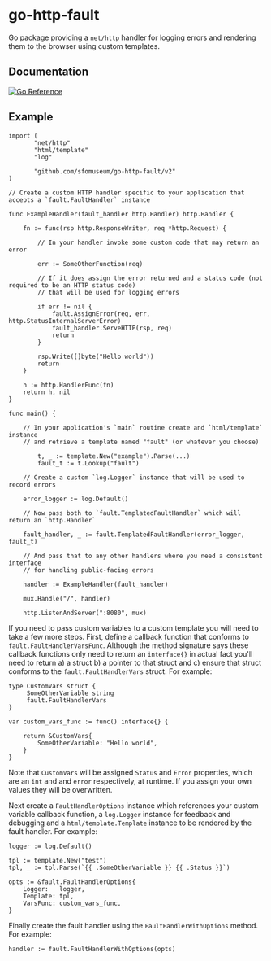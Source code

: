 # go-http-fault

Go package providing a `net/http` handler for logging errors and rendering them to the browser using custom templates.

## Documentation

[![Go Reference](https://pkg.go.dev/badge/github.com/sfomuseum/go-http-fault.svg)](https://pkg.go.dev/github.com/sfomuseum/go-http-fault)

## Example

```
import (
       "net/http"
       "html/template"
       "log"

       "github.com/sfomuseum/go-http-fault/v2"
)

// Create a custom HTTP handler specific to your application that accepts a `fault.FaultHandler` instance

func ExampleHandler(fault_handler http.Handler) http.Handler {

	fn := func(rsp http.ResponseWriter, req *http.Request) {

		// In your handler invoke some custom code that may return an error
		
		err := SomeOtherFunction(req)

		// If it does assign the error returned and a status code (not required to be an HTTP status code)
		// that will be used for logging errors
		
		if err != nil {
			fault.AssignError(req, err, http.StatusInternalServerError)
			fault_handler.ServeHTTP(rsp, req)
			return
		}

		rsp.Write([]byte("Hello world"))
		return
	}

	h := http.HandlerFunc(fn)
	return h, nil
}

func main() {

	// In your application's `main` routine create and `html/template` instance
	// and retrieve a template named "fault" (or whatever you choose)
	
     	t, _ := template.New("example").Parse(...)
        fault_t := t.Lookup("fault")

	// Create a custom `log.Logger` instance that will be used to record errors
	
	error_logger := log.Default()

	// Now pass both to `fault.TemplatedFaultHandler` which will return an `http.Handler`
	
	fault_handler, _ := fault.TemplatedFaultHandler(error_logger, fault_t)

	// And pass that to any other handlers where you need a consistent interface
	// for handling public-facing errors
	
	handler := ExampleHandler(fault_handler)

	mux.Handle("/", handler)

	http.ListenAndServer(":8080", mux)
```

If you need to pass custom variables to a custom template you will need to take a few more steps. First, define a callback function that conforms to `fault.FaultHandlerVarsFunc`. Although the method signature says these callback functions only need to return an `interface{}` in actual fact you'll need to return a) a struct b) a pointer to that struct and c) ensure that struct conforms to the `fault.FaultHandlerVars` struct. For example:

```
type CustomVars struct {
     SomeOtherVariable string
     fault.FaultHandlerVars     
}

var custom_vars_func := func() interface{} {

    return &CustomVars{
    	SomeOtherVariable: "Hello world",
    }	
}
```

Note that `CustomVars` will be assigned `Status` and `Error` properties, which are an `int` and and `error` respectively, at runtime. If you assign your own values they will be overwritten.

Next create a `FaultHandlerOptions` instance which references your custom variable callback function, a `log.Logger` instance for feedback and debugging and a `html/template.Template` instance to be rendered by the fault handler. For example:

```
logger := log.Default()

tpl := template.New("test")
tpl, _ := tpl.Parse(`{{ .SomeOtherVariable }} {{ .Status }}`)

opts := &fault.FaultHandlerOptions{
	Logger:   logger,
	Template: tpl,
	VarsFunc: custom_vars_func,
}
```

Finally create the fault handler using the `FaultHandlerWithOptions` method. For example:

```
handler := fault.FaultHandlerWithOptions(opts)
```
